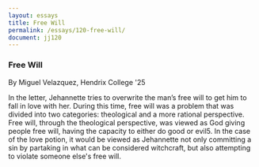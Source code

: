 ```yaml
---
layout: essays
title: Free Will
permalink: /essays/120-free-will/
document: jj120
---
```


<div id="witchcraft" class="essay">
  <h3 class="essay-title">Free Will</h3>
  <div class="essay-author">By Miguel Velazquez, Hendrix College '25</div>
  <div class="essay-content">
    <p>In the letter, Jehannette tries to overwrite the man’s free will to get him to fall in love with her. During this time, free will was a problem that was divided into two categories: theological and a more rational perspective. Free will, through the theological perspective, was viewed as God giving people free will, having the capacity to either do good or evil5. In the case of the love potion, it would be viewed as Jehannette not only committing a sin by partaking in what can be considered witchcraft, but also attempting to violate someone else's free will.</p>
  </div>
</div>
</div>